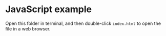 # JavaScript example

Open this folder in terminal, and then double-click `index.html` to open the file in a web browser.


